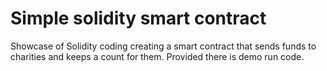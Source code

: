 # Simple solidity smart contract
Showcase of Solidity coding creating a smart contract that sends funds to charities and keeps a count for them. Provided there is demo run code.
